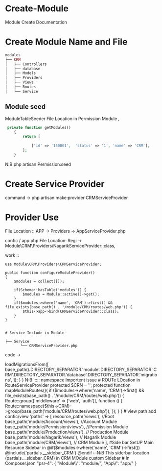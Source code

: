 



# Create-Module
Module Create Documentation 

# Create Module Name and File 
```PHP
modules
├── CRM
│   ├── Controllers
│   ├── database
│   ├── Models  
│   ├── Providers
│   ├── Views
│   ├── Routes
│   └── Service
```


## Module seed 
ModuleTableSeeder
File Location in Permission Module ,
```PHP
 private function getModules()
    {
        return [
        
            ['id' => '150001',  'status' => '1', 'name' => 'CRM'],
        ];
    }
```
N:B php artisan Permission:seed 








# Create Service Provider 
command -> php artisan make:provider CRMServiceProvider
# Provider Use 
  File Location :: APP -> Providers -> AppServiceProvider.php 


  
  confic / app.php 
  File Location: Regi -> Module\CRM\Providers\NagarikServiceProvider::class,

  
  work :: 
  
    use Module\CRM\Providers\CRMServiceProvider;
  
    public function configureModuleProvider()
    {
        $modules = collect([]);

        if(Schema::hasTable('modules')) {
            $modules = Module::active()->get();
        }
        if($modules->where('name', 'CRM')->first() && file_exists(base_path() . '/module/CRM/routes/web.php')) {
            $this->app->bind(CRMServiceProvider::class);
        }
    }


    # Service Include in Module 

    ├── Service
           └── CRMServiceProvider.php 

  code -> 

<?php
namespace Module\CRM\Providers;
use Illuminate\Support\ServiceProvider;
class PermissionServiceProvider extends ServiceProvider
{
    public function register()
    {
      
    }
    public function boot()
    {
        $this->loadMigrationsFrom([
            base_path().DIRECTORY_SEPARATOR.'module'.DIRECTORY_SEPARATOR.'CRM'.DIRECTORY_SEPARATOR.'database'.DIRECTORY_SEPARATOR.'migrations',
        ]);
    }
}

N:B ::::: namespace Importent issue












# ROUTe LOcation  in  RouteServiceProvider

    protected $CRN   = '';

 protected function mapModuleRoutes(){
       if ($modules->where('name', 'CRM')->first() && file_exists(base_path() . '/module/CRM/routes/web.php')) {

                Route::group(['middleware' => ['web', 'auth']], function () {
                    Route::namespace($this->CRM)->group(base_path('module/CRM/routes/web.php'));
                });
            }

 }



            



  # view path add 
  confic/view 

   'paths' => [
        resource_path('views'), //Root
        base_path('module/Account/views'), //Account Module
        base_path('module/Permission/views'), //Permission Module
        base_path('module/Production/views'), // Production Module
        base_path('module/Nagarik/views'), // Nagarik Module
        base_path('module/CRM/views'), // CRM Module
    ],


 


#Side bar SetUP 


Main Resource Sidebar in 

 @if($modules->where('name', 'CRM')->first())
                @include('partials.__sidebar_CRM')
  @endif


  :::N:B  This siderbar location (partials.__sidebar_CRM) in CRM MOdule custom Sidebar 









# In Composer.json
	"psr-4": {
            "Module\\": "module/",
            "App\\": "app/"
        }


